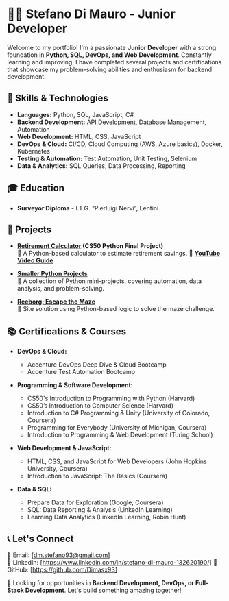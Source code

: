 # 👨‍💻 Stefano Di Mauro - Junior Developer

Welcome to my portfolio! I'm a passionate **Junior Developer** with a strong foundation in **Python, SQL, DevOps, and Web Development**. Constantly learning and improving, I have completed several projects and certifications that showcase my problem-solving abilities and enthusiasm for backend development.

## 🚀 Skills & Technologies
- **Languages:** Python, SQL, JavaScript, C#
- **Backend Development:** API Development, Database Management, Automation
- **Web Development:** HTML, CSS, JavaScript
- **DevOps & Cloud:** CI/CD, Cloud Computing (AWS, Azure basics), Docker, Kubernetes
- **Testing & Automation:** Test Automation, Unit Testing, Selenium
- **Data & Analytics:** SQL Queries, Data Processing, Reporting

## 🎓 Education
- **Surveyor Diploma** - I.T.G. “Pierluigi Nervi”, Lentini

## 📌 Projects
- **[Retirement Calculator](https://github.com/your-github/retirement-calculator) (CS50 Python Final Project)**  
  🔹 A Python-based calculator to estimate retirement savings. 
  🔹 **[YouTube Video Guide](https://youtu.be/your-video-link)**

- **[Smaller Python Projects](https://github.com/your-github/smaller-python-projects)**  
  🔹 A collection of Python mini-projects, covering automation, data analysis, and problem-solving.

- **[Reeborg: Escape the Maze](https://reeborg.ca)**  
  🔹 Site solution using Python-based logic to solve the maze challenge.

## 📚 Certifications & Courses
- **DevOps & Cloud:**
  - Accenture DevOps Deep Dive & Cloud Bootcamp
  - Accenture Test Automation Bootcamp

- **Programming & Software Development:**
  - CS50's Introduction to Programming with Python (Harvard)
  - CS50’s Introduction to Computer Science (Harvard)
  - Introduction to C# Programming & Unity (University of Colorado, Coursera)
  - Programming for Everybody (University of Michigan, Coursera)
  - Introduction to Programming & Web Development (Turing School)

- **Web Development & JavaScript:**
  - HTML, CSS, and JavaScript for Web Developers (John Hopkins University, Coursera)
  - Introduction to JavaScript: The Basics (Coursera)

- **Data & SQL:**
  - Prepare Data for Exploration (Google, Coursera)
  - SQL: Data Reporting & Analysis (LinkedIn Learning)
  - Learning Data Analytics (LinkedIn Learning, Robin Hunt)

## 📞 Let's Connect
📧 Email: [dm.stefano93@gmail.com]  
💼 LinkedIn: [https://www.linkedin.com/in/stefano-di-mauro-132620190/]
📂 GitHub: [https://github.com/Dimasx93]

🚀 Looking for opportunities in **Backend Development, DevOps, or Full-Stack Development**. Let's build something amazing together!


